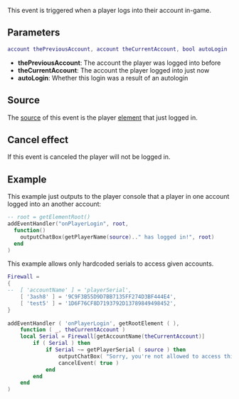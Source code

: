 This event is triggered when a player logs into their account in-game.

Parameters
----------

``` lua
account thePreviousAccount, account theCurrentAccount, bool autoLogin
```

-   **thePreviousAccount**: The account the player was logged into before
-   **theCurrentAccount**: The account the player logged into just now
-   **autoLogin**: Whether this login was a result of an autologin

Source
------

The [source](/docs/event_system#Event_source.md "wikilink") of this event is the player [element](/element.md "wikilink") that just logged in.

Cancel effect
-------------

If this event is canceled the player will not be logged in.

Example
-------

This example just outputs to the player console that a player in one account logged into an another account:

``` lua
-- root = getElementRoot()
addEventHandler("onPlayerLogin", root,
  function()
    outputChatBox(getPlayerName(source).." has logged in!", root)
  end
)
```

This example allows only hardcoded serials to access given accounts.

``` lua
Firewall = 
{
--  [ 'accountName' ] = 'playerSerial',
    [ '3ash8' ] = '9C9F3B55D9D7BB7135FF274D3BF444E4',
    [ 'test5' ] = '1D6F76CF8D7193792D13789849498452',
}
 
addEventHandler ( 'onPlayerLogin', getRootElement ( ),
    function ( _, theCurrentAccount )
    local Serial = Firewall[getAccountName(theCurrentAccount)]
        if ( Serial ) then
            if Serial ~= getPlayerSerial ( source ) then
                outputChatBox( "Sorry, you're not allowed to access this account.", source)
                cancelEvent( true )
            end
        end
    end
)
```
